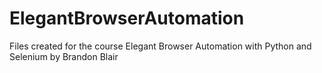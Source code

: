 # ElegantBrowserAutomation
Files created for the course Elegant Browser Automation with Python and Selenium by Brandon Blair
